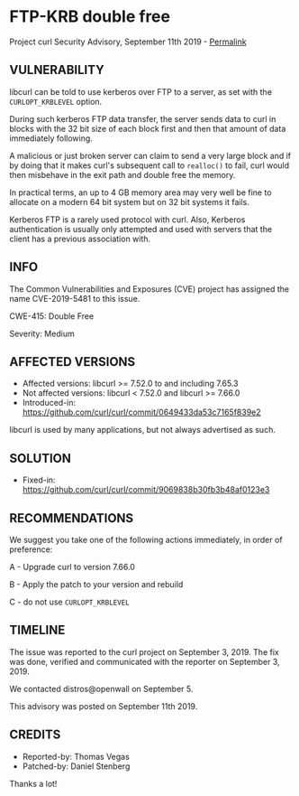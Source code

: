 FTP-KRB double free
===================

Project curl Security Advisory, September 11th 2019 -
[Permalink](https://curl.se/docs/CVE-2019-5481.html)

VULNERABILITY
-------------

libcurl can be told to use kerberos over FTP to a server, as set with the
`CURLOPT_KRBLEVEL` option.

During such kerberos FTP data transfer, the server sends data to curl in
blocks with the 32 bit size of each block first and then that amount of data
immediately following.

A malicious or just broken server can claim to send a very large block and if
by doing that it makes curl's subsequent call to `realloc()` to fail, curl
would then misbehave in the exit path and double free the memory.

In practical terms, an up to 4 GB memory area may very well be fine to
allocate on a modern 64 bit system but on 32 bit systems it fails.

Kerberos FTP is a rarely used protocol with curl. Also, Kerberos
authentication is usually only attempted and used with servers that the client
has a previous association with.

INFO
----

The Common Vulnerabilities and Exposures (CVE) project has assigned the name
CVE-2019-5481 to this issue.

CWE-415: Double Free

Severity: Medium

AFFECTED VERSIONS
-----------------

- Affected versions: libcurl >= 7.52.0 to and including 7.65.3
- Not affected versions: libcurl < 7.52.0 and libcurl >= 7.66.0
- Introduced-in: https://github.com/curl/curl/commit/0649433da53c7165f839e2

libcurl is used by many applications, but not always advertised as such.

SOLUTION
------------

- Fixed-in: https://github.com/curl/curl/commit/9069838b30fb3b48af0123e3

RECOMMENDATIONS
--------------

We suggest you take one of the following actions immediately, in order of
preference:

 A - Upgrade curl to version 7.66.0

 B - Apply the patch to your version and rebuild
 
 C - do not use `CURLOPT_KRBLEVEL`

TIMELINE
--------

The issue was reported to the curl project on September 3, 2019. The fix was done,
verified and communicated with the reporter on September 3, 2019.

We contacted distros@openwall on September 5.

This advisory was posted on September 11th 2019.

CREDITS
-------

- Reported-by: Thomas Vegas
- Patched-by: Daniel Stenberg

Thanks a lot!
